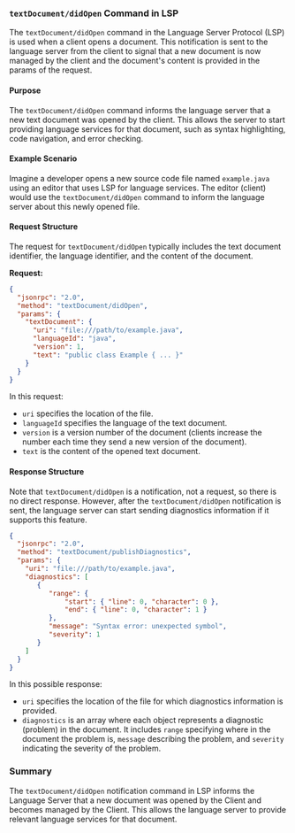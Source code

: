 ### `textDocument/didOpen` Command in LSP

The `textDocument/didOpen` command in the Language Server Protocol (LSP) is used when a client opens a document. This notification is sent to the language server from the client to signal that a new document is now managed by the client and the document's content is provided in the params of the request.

#### Purpose

The `textDocument/didOpen` command informs the language server that a new text document was opened by the client. This allows the server to start providing language services for that document, such as syntax highlighting, code navigation, and error checking.

#### Example Scenario

Imagine a developer opens a new source code file named `example.java` using an editor that uses LSP for language services. The editor (client) would use the `textDocument/didOpen` command to inform the language server about this newly opened file.

#### Request Structure

The request for `textDocument/didOpen` typically includes the text document identifier, the language identifier, and the content of the document.

**Request:**

```json
{
  "jsonrpc": "2.0",
  "method": "textDocument/didOpen",
  "params": {
    "textDocument": {
      "uri": "file:///path/to/example.java",
      "languageId": "java",
      "version": 1,
      "text": "public class Example { ... }"
    }
  }
}
```

In this request:
- `uri` specifies the location of the file.
- `languageId` specifies the language of the text document.
- `version` is a version number of the document (clients increase the number each time they send a new version of the document).
- `text` is the content of the opened text document.

#### Response Structure

Note that `textDocument/didOpen` is a notification, not a request, so there is no direct response. However, after the `textDocument/didOpen` notification is sent, the language server can start sending diagnostics information if it supports this feature.

```json
{
  "jsonrpc": "2.0",
  "method": "textDocument/publishDiagnostics",
  "params": {
    "uri": "file:///path/to/example.java",
    "diagnostics": [
       {
          "range": { 
              "start": { "line": 0, "character": 0 },
              "end": { "line": 0, "character": 1 }
          },
          "message": "Syntax error: unexpected symbol",
          "severity": 1
       }
    ]
  }
}
```

In this possible response:
- `uri` specifies the location of the file for which diagnostics information is provided.
- `diagnostics` is an array where each object represents a diagnostic (problem) in the document. It includes `range` specifying where in the document the problem is, `message` describing the problem, and `severity` indicating the severity of the problem.

### Summary

The `textDocument/didOpen` notification command in LSP informs the Language Server that a new document was opened by the Client and becomes managed by the Client. This allows the language server to provide relevant language services for that document.